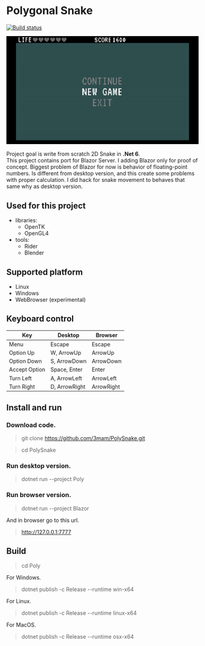 # Polygonal Snake

[![Build status](https://github.com/3mam/PolySnake/actions/workflows/dotnet.yml/badge.svg)](https://github.com/3mam/PolySnake/actions)

![Snake Screenshot](Assets/output.gif)

Project goal is write from scratch 2D Snake in **.Net 6**.<br>
This project contains port for Blazor Server.
I adding Blazor only for proof of concept.
Biggest problem of Blazor for now is behavior of floating-point numbers. Is different from desktop version, and
this create some problems with proper calculation.
I did hack for snake movement to behaves that same why as
desktop version.


## Used for this project

- libraries:
    - OpenTK
    - OpenGL4
- tools:
    - Rider
    - Blender

## Supported platform

- Linux
- Windows
- WebBrowser (experimental)

## Keyboard control

| Key           | Desktop      |Browser|
|---------------|--------------|---|
| Menu          | Escape       | Escape|
| Option Up     | W, ArrowUp   | ArrowUp|
| Option Down   | S, ArrowDown | ArrowDown|
| Accept Option | Space, Enter | Enter|
| Turn Left     | A, ArrowLeft| ArrowLeft|
|  Turn Right   | D, ArrowRight| ArrowRight|

## Install and run

### Download code.
> git clone https://github.com/3mam/PolySnake.git

> cd PolySnake

### Run desktop version.
> dotnet run --project Poly

### Run browser version.
> dotnet run --project Blazor

And in browser go to this url.
> http://127.0.0.1:7777

## Build
> cd Poly
 
For Windows.
> dotnet publish -c Release --runtime win-x64

For Linux.
> dotnet publish -c Release --runtime linux-x64

For MacOS.
> dotnet publish -c Release --runtime osx-x64